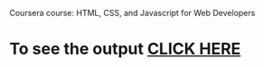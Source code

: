 
Coursera course: HTML, CSS, and Javascript for Web Developers


# To see the output [CLICK HERE](https://Jahnavi4588.github.io/Course/module-3/index.html)
